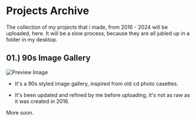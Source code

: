 # Projects Archive

The collection of my projects that i made, from 2016 - 2024 will be uploaded, here. It will be a slow process, because they are all jubled up in a folder in my desktop.




## 01.) 90s Image Gallery

![Preview Image](https://github.com/DharmicDeveloper/Projects/blob/main/01.%20Retro%20Image%20Gallery/preview.jpg)

- It's a 90s styled image gallery, inspired from old cd photo casettes.

- It's been updated and refined by me before uploading, it's not as raw as it was created in 2016.

More soon.
